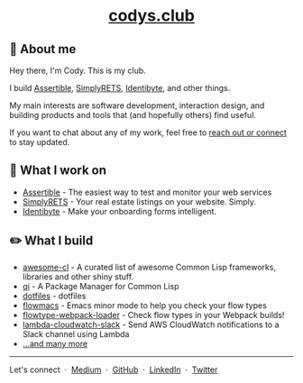 <div align="center">
  <h1><a href="https://codys.club">codys.club</a></h1>
</div>

## :wave: About me

Hey there, I'm Cody. This is my club.

I build [Assertible](https://asertible.com),
[SimplyRETS](https://simplyrets.com),
[Identibyte](https://identibyte.com), and other things.

My main interests are software development, interaction design, and
building products and tools that (and hopefully others) find useful.

If you want to chat about any of my work, feel free
to [reach out or connect](#find-me-around) to stay updated.

## :briefcase: What I work on

- [Assertible](https://assertible.com) - The easiest way to test and monitor your web services
- [SimplyRETS](https://simplyrets.com) - Your real estate listings on your website. Simply.
- [Identibyte](https://identibyte.com) - Make your onboarding forms intelligent.

## :pencil2: What I build

- [awesome-cl](https://awesome-cl.com) - A curated list of awesome
  Common Lisp frameworks, libraries and other shiny stuff.
- [qi](https://github.com/CodyReichert/qi) - A Package Manager for Common Lisp
- [dotfiles](https://github.com/CodyReichert/dotfiles) - dotfiles
- [flowmacs](https://codys.club/flowmacs) - Emacs minor mode to help
  you check your flow types
- [flowtype-webpack-loader](https://codys.club/flowtype-webpack-loader) -
  Check flow types in your Webpack builds!
- [lambda-cloudwatch-slack](https://github.com/assertible/lambda-cloudwatch-slack) -
  Send AWS CloudWatch notifications to a Slack channel using Lambda
- [...and many more](https://github.com/CodyReichert?tab=repositories&type=source)

---

Let's connect  &nbsp;&middot;&nbsp;
[Medium](http://medium.com/@CodyReichert) &nbsp;&middot;&nbsp;
[GitHub](https://github.com/CodyReichert) &nbsp;&middot;&nbsp;
[LinkedIn](https://www.linkedin.com/in/codyreichert) &nbsp;&middot;&nbsp;
[Twitter](https://twitter.com/CodyReichert)
